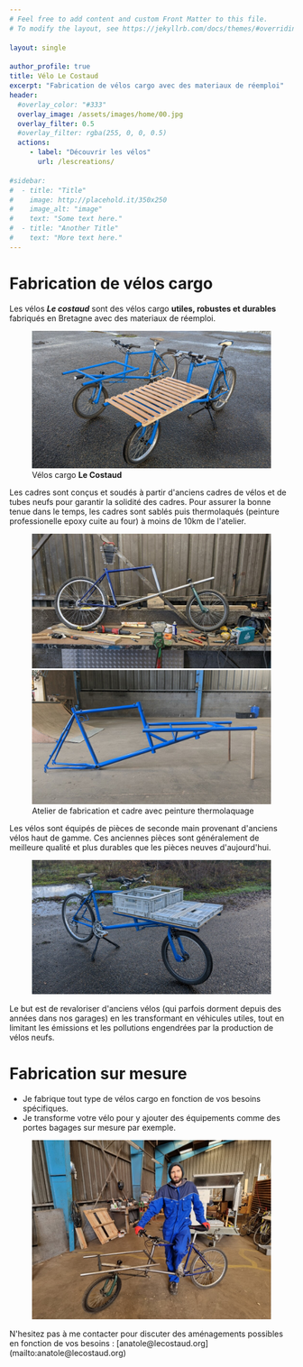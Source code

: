 ```yaml
---
# Feel free to add content and custom Front Matter to this file.
# To modify the layout, see https://jekyllrb.com/docs/themes/#overriding-theme-defaults

layout: single

author_profile: true
title: Vélo Le Costaud
excerpt: "Fabrication de vélos cargo avec des materiaux de réemploi"
header:
  #overlay_color: "#333"
  overlay_image: /assets/images/home/00.jpg
  overlay_filter: 0.5
  #overlay_filter: rgba(255, 0, 0, 0.5)
  actions:
     - label: "Découvrir les vélos"
       url: /lescreations/

#sidebar:
#  - title: "Title"
#    image: http://placehold.it/350x250
#    image_alt: "image"
#    text: "Some text here."
#  - title: "Another Title"
#    text: "More text here."
---
```


# Fabrication de vélos cargo

Les vélos ***Le costaud*** sont des vélos cargo **utiles, robustes et durables** fabriqués en Bretagne avec des materiaux de réemploi.
<figure class="one">
    <img src="/assets/images/home/01.jpg">
    <figcaption>Vélos cargo <b> Le Costaud </b></figcaption>

</figure>

Les cadres sont conçus et soudés à partir d'anciens cadres de vélos et de tubes neufs pour garantir la solidité des cadres. Pour assurer la bonne tenue dans le temps, les cadres sont sablés puis thermolaqués (peinture professionelle epoxy cuite au four) à moins de 10km de l'atelier.
<figure class="half">
    <a href="/assets/images/home/02.jpg"><img src="/assets/images/home/02.jpg"></a>
    <a href="/assets/images/home/03.jpg"><img src="/assets/images/home/03.jpg"></a>
    <figcaption>Atelier de fabrication et cadre avec peinture thermolaquage</figcaption>

</figure>
Les vélos sont équipés de pièces de seconde main provenant d'anciens vélos haut de gamme. Ces anciennes pièces sont généralement de meilleure qualité et plus durables que les pièces neuves d'aujourd'hui.


<figure class="one">
    <img src="/assets/images/home/05.jpg">
    <figcaption></figcaption>

</figure>

Le but est de revaloriser d'anciens vélos (qui parfois dorment depuis des années dans nos garages) en les transformant en véhicules utiles, tout en limitant les émissions et les pollutions engendrées par la production de vélos neufs.

# Fabrication sur mesure

- Je fabrique tout type de vélos cargo en fonction de vos besoins spécifiques.
- Je transforme votre vélo pour y ajouter des équipements comme des portes bagages sur mesure par exemple.  
<figure>
    <img src="/assets/images/histoire/anatole-atelier.jpg">
    <figcaption></figcaption>
</figure>
N'hesitez pas à me contacter pour discuter des aménagements possibles en fonction de vos besoins : [anatole@lecostaud.org](mailto:anatole@lecostaud.org)

